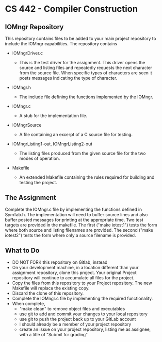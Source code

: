 # CS 442 - Compiler Construction
## IOMngr Repository

This repository contains files to be added to your main project repository to include the IOMngr capabilities. The repository contains

- IOMngrDriver.c
    - This is the test driver for the assignment. This driver opens the source and listing files and repeatedly requests the next character from the source file. When specific types of characters are seen it posts messages indicating the type of character. 

- IOMngr.h
    - The include file defining the functions implemented by the IOMngr. 

- IOMngr.c
	- A stub for the implementation file. 
	
- IOMngrSource
    - A file containing an excerpt of a C source file for testing.

- IOMngrListing1-out, IOMngrListing2-out
    - The listing files produced from the given source file for the two modes of operation. 

- Makefile
    - An extended Makefile containing the rules required for building and testing the project. 

## The Assignment

Complete the IOMngr.c file by implementing the functions defined in SymTab.h. The implementation will need to buffer source lines and also buffer posted messages for printing at the appropriate time. Two test targets are provided in the makefile. The first ("make iotest1") tests the form where both source and listing filenames are provided. The second ("make iotest2") tests the form where only a source filename is provided. 

## What to Do

- DO NOT FORK this repository on Gitlab, instead
- On your development machine, in a location different than your assignment repository, clone this project. Your original Project repository will continue to accumulate all files for the project. 
- Copy the files from this repository to your Project repository. The new Makefile will replace the existing copy.
- Discard the clone of this repository.
- Complete the IOMngr.c file by implementing the required functionality.
- When complete, 
    - "make clean" to remove object files and executables
    - use git to add and commit your changes to your local repository
    - use git to push the project back up to your GitLab account
    - I should already be a member of your project repository
    - create an issue on your project repository, listing me as assignee, with a title of "Submit for grading"
